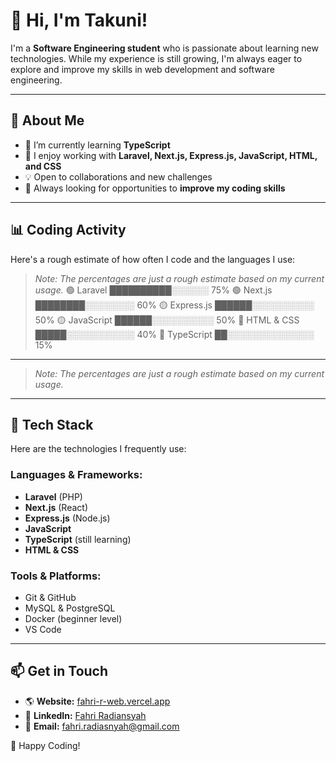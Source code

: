 # 👋 Hi, I'm Takuni!

I'm a **Software Engineering student** who is passionate about learning new technologies. While my experience is still growing, I'm always eager to explore and improve my skills in web development and software engineering.  

---

## 🚀 About Me  
- 🔭 I’m currently learning **TypeScript**  
- 🌱 I enjoy working with **Laravel, Next.js, Express.js, JavaScript, HTML, and CSS**  
- 💡 Open to collaborations and new challenges  
- 🎯 Always looking for opportunities to **improve my coding skills**  

---

## 📊 Coding Activity  
Here's a rough estimate of how often I code and the languages I use:  

> *Note: The percentages are just a rough estimate based on my current usage.*
🟢 Laravel ██████████░░░░░░ 75%
🟢 Next.js ████████░░░░░░░░ 60%
🟡 Express.js ██████░░░░░░░░░░ 50%
🟡 JavaScript ██████░░░░░░░░░░ 50%
🔵 HTML & CSS █████░░░░░░░░░░░ 40%
🔵 TypeScript ██░░░░░░░░░░░░░░ 15%

---


> *Note: The percentages are just a rough estimate based on my current usage.*

---

## 🔧 Tech Stack  
Here are the technologies I frequently use:  

### **Languages & Frameworks:**  
- **Laravel** (PHP)  
- **Next.js** (React)  
- **Express.js** (Node.js)  
- **JavaScript**  
- **TypeScript** (still learning)  
- **HTML & CSS**  

### **Tools & Platforms:**  
- Git & GitHub  
- MySQL & PostgreSQL  
- Docker (beginner level)  
- VS Code  

---

## 📫 Get in Touch  
- 🌎 **Website:** [fahri-r-web.vercel.app](https://fahri-r-web.vercel.app/)  
- 💼 **LinkedIn:** [Fahri Radiansyah](https://www.linkedin.com/in/fahri-radiansyah-82b135295)  
- 📧 **Email:** [fahri.radiasnyah@gmail.com](mailto:fahri.radiasnyah@gmail.com)  

🚀 Happy Coding!  
